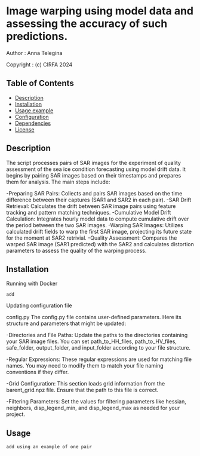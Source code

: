 # Image warping using model data and assessing the accuracy of such predictions.

Author :      Anna Telegina

Copyright :   (c) CIRFA 2024

## Table of Contents

- [Description](#description)
- [Installation](#installation)
- [Usage example](#usage)
- [Configuration](#configuration)
- [Dependencies](#dependencies)
- [License](#license)

## Description

The script processes pairs of SAR images for the experiment of quality assessment of the sea ice condition forecasting using model drift data. It begins by pairing SAR images based on their timestamps and prepares them for analysis. The main steps include:

-Preparing SAR Pairs: Collects and pairs SAR images based on the time difference between their captures (SAR1 and SAR2 in each pair).
-SAR Drift Retrieval: Calculates the drift between SAR image pairs using feature tracking and pattern matching techniques.
-Cumulative Model Drift Calculation: Integrates hourly model data to compute cumulative drift over the period between the two SAR images.
-Warping SAR Images: Utilizes calculated drift fields to warp the first SAR image, projecting its future state for the moment at SAR2 retrivial.
-Quality Assessment: Compares the warped SAR image (SAR1 predicted) with the SAR2 and calculates distortion parameters to assess the quality of the warping process.

## Installation

Running with Docker
```
add 
```
Updating configuration file

config.py
The config.py file contains user-defined parameters. Here its structure and parameters that might be updated:

-Directories and File Paths: Update the paths to the directories containing your SAR image files. You can set path_to_HH_files, path_to_HV_files, safe_folder, output_folder, and input_folder according to your file structure.

-Regular Expressions: These regular expressions are used for matching file names. You may need to modify them to match your file naming conventions if they differ.

-Grid Configuration: This section loads grid information from the barent_grid.npz file. Ensure that the path to this file is correct.

-Filtering Parameters: Set the values for filtering parameters like hessian, neighbors, disp_legend_min, and disp_legend_max as needed for your project.

## Usage

```
add using an example of one pair 
```
